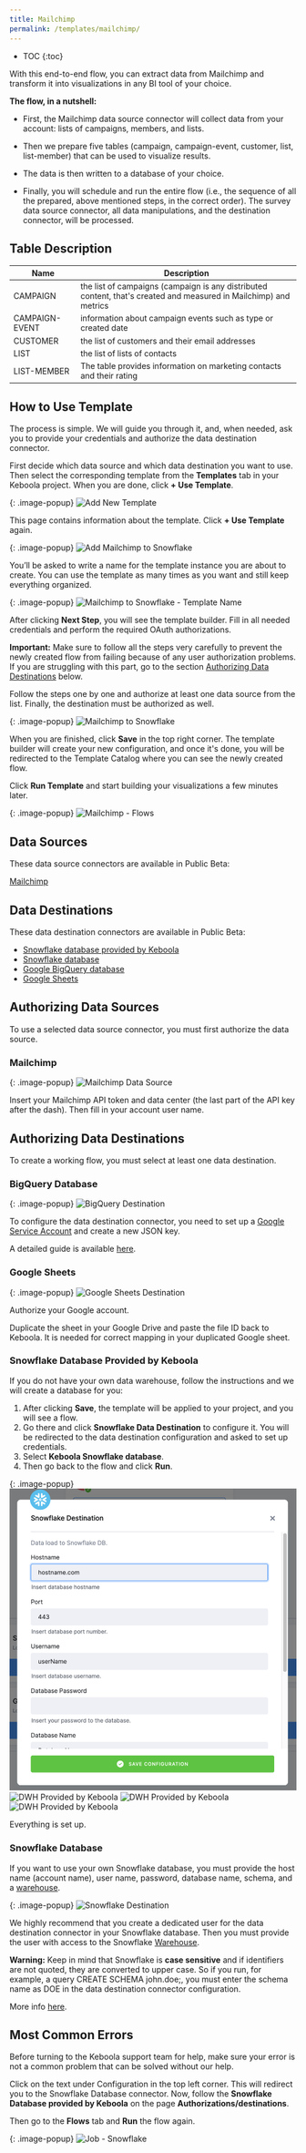 ```yaml
---
title: Mailchimp
permalink: /templates/mailchimp/
---
```


* TOC
{:toc}

With this end-to-end flow, you can extract data from Mailchimp and transform it into visualizations in any BI tool of your choice.

**The flow, in a nutshell:**

- First, the Mailchimp data source connector will collect data from your account: lists of campaigns, members, and lists. 

- Then we prepare five tables (campaign, campaign-event, customer, list, list-member) that can be used to visualize results. 

- The data is then written to a database of your choice.

- Finally, you will schedule and run the entire flow (i.e., the sequence of all the prepared, above mentioned steps, in the correct order). The survey data source connector, all data manipulations, and the destination connector, will be processed.

## Table Description

| Name | Description |
|---|---|
| CAMPAIGN | the list of campaigns (campaign is any distributed content, that's created and measured in Mailchimp) and metrics |
| CAMPAIGN-EVENT | information about campaign events such as type or created date |
| CUSTOMER | the list of customers and their email addresses |
| LIST | the list of lists of contacts |
| LIST-MEMBER | The table provides information on marketing contacts and their rating |

## How to Use Template
The process is simple. We will guide you through it, and, when needed, ask you to provide your credentials and authorize the data destination connector.

First decide which data source and which data destination you want to use. Then select the corresponding template 
from the **Templates** tab in your Keboola project. When you are done, click **+ Use Template**.

{: .image-popup}
![Add New Template](/templates/mailchimp/add-new-template.png)

This page contains information about the template. Click **+ Use Template** again.

{: .image-popup}
![Add Mailchimp to Snowflake](/templates/mailchimp/add-mailchimp-to-snowflake.png)

You’ll be asked to write a name for the template instance you are about to create. You can use the template as many times as you want 
and still keep everything organized.

{: .image-popup}
![Mailchimp to Snowflake - Template Name](/templates/mailchimp/mailchimp-to-snowflake-name.png)

After clicking **Next Step**, you will see the template builder. Fill in all needed credentials and 
perform the required OAuth authorizations. 

**Important:** Make sure to follow all the steps very carefully to prevent the newly created flow from failing because of any user 
authorization problems. If you are struggling with this part, go to the section [Authorizing Data Destinations](/templates/mailchimp/#authorizing-data-destinations) below.

Follow the steps one by one and authorize at least one data source from the list. Finally, the destination must be authorized as well.

{: .image-popup}
![Mailchimp to Snowflake](/templates/mailchimp/mailchimp-to-snowflake-steps.png)

When you are finished, click **Save** in the top right corner. The template builder will create your new configuration, and 
once it's done, you will be redirected to the Template Catalog where you can see the newly created flow. 

Click **Run Template** and start building your visualizations a few minutes later. 

{: .image-popup}
![Mailchimp - Flows](/templates/mailchimp/mailchimp-to-snowflake-flow.png)


## Data Sources
These data source connectors are available in Public Beta:

[Mailchimp](https://mailchimp.com/)

## Data Destinations
These data destination connectors are available in Public Beta:

- [Snowflake database provided by Keboola](https://help.keboola.com/components/writers/database/snowflake/)
- [Snowflake database](https://www.snowflake.com/)
- [Google BigQuery database](https://cloud.google.com/bigquery/) 
- [Google Sheets](https://www.google.com/sheets/about/)

## Authorizing Data Sources
To use a selected data source connector, you must first authorize the data source. 

### Mailchimp

{: .image-popup}
![Mailchimp Data Source](/templates/mailchimp/mailchimp-data-source.png)

Insert your Mailchimp API token and data center (the last part of the API key after the dash). Then fill in your account user name.

## Authorizing Data Destinations
To create a working flow, you must select at least one data destination.

### BigQuery Database

{: .image-popup}
![BigQuery Destination](/templates/marketing-platforms/bigquery-destination.png)

To configure the data destination connector, you need to set up a [Google Service Account](https://console.cloud.google.com/iam-admin/serviceaccounts) and create a new JSON key.

A detailed guide is available [here](https://help.keboola.com/components/writers/database/bigquery/).

### Google Sheets

{: .image-popup}
![Google Sheets Destination](/templates/marketing-platforms/google-sheets-destination.png)

Authorize your Google account.

Duplicate the sheet in your Google Drive and paste the file ID back to Keboola. It is needed for correct mapping 
in your duplicated Google sheet. 

<!-- 
*Note: We are working on automatization. In the future, you won't have to duplicate the sheet by yourself, we will do that for you.*
 -->

### Snowflake Database Provided by Keboola

If you do not have your own data warehouse, follow the instructions and we will create a database for you: 

1. After clicking **Save**, the template will be applied to your project, and you will see a flow. 
2. Go there and click **Snowflake Data Destination** to configure it. You will be redirected to the data destination configuration and asked to set up credentials. 
3. Select **Keboola Snowflake database**. 
4. Then go back to the flow and click **Run**. 

{: .image-popup}
![DWH Provided by Keboola](/templates/marketing-platforms/keboola-dwh-instructions1.png)
![DWH Provided by Keboola](/templates/marketing-platforms/keboola-dwh-instructions2.png)
![DWH Provided by Keboola](/templates/marketing-platforms/keboola-dwh-instructions3.png)
![DWH Provided by Keboola](/templates/marketing-platforms/keboola-dwh-instructions4.png)

Everything is set up.

### Snowflake Database

If you want to use your own Snowflake database, you must provide the host name (account name), user name, password, database name, 
schema, and a [warehouse](https://docs.snowflake.net/manuals/user-guide/warehouses.html).

{: .image-popup}
![Snowflake Destination](/templates/marketing-platforms/snowflake-destination.png)

We highly recommend that you create a dedicated user for the data destination connector in your Snowflake database. Then you must provide 
the user with access to the Snowflake [Warehouse](https://docs.snowflake.net/manuals/user-guide/warehouses.html). 

**Warning:** Keep in mind that Snowflake is **case sensitive** and if identifiers are not quoted, they are converted to upper case. 
So if you run, for example,  a query CREATE SCHEMA john.doe;, you must enter the schema name as DOE in the data destination connector configuration.

More info [here](https://help.keboola.com/components/writers/database/snowflake/).

## Most Common Errors
Before turning to the Keboola support team for help, make sure your error is not a common problem that can be solved without our help.

Click on the text under Configuration in the top left corner. This will redirect you to the Snowflake Database connector.
Now, follow the **Snowflake Database provided by Keboola** on the page **Authorizations/destinations**. 

Then go to the **Flows** tab and **Run** the flow again.  

{: .image-popup}
![Job - Snowflake](/templates/marketing-platforms/snowflake-job.png)

